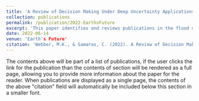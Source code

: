 ```yaml
---
title: 'A Review of Decision Making Under Deep Uncertainty Applications Using Green Infrastructure for Flood Management'
collection: publications
permalink: /publication/2022-EarthsFuture
excerpt: 'This paper identifies and reviews publications in the flood management literature that use DMDU frameworks and refer to green infrastructure adaptation strategies, in order to identify trends and inform future research.'
date: 2022-06-14
venue: 'Earth's Future'
citation: 'Webber, M.K., & Samaras, C. (2022). A Review of Decision Making Under Deep Uncertainty Applications Using Green Infrastructure for Flood Management. Earth’s Future, 10(7), e2021EF002322. https://doi.org/10.1029/2021EF002322'
---
```


The contents above will be part of a list of publications, if the user clicks the link for the publication than the contents of section will be rendered as a full page, allowing you to provide more information about the paper for the reader. When publications are displayed as a single page, the contents of the above "citation" field will automatically be included below this section in a smaller font.

